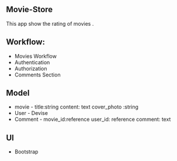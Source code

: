 ## Movie-Store
This app show the rating of movies .

## Workflow:
- Movies Workflow
- Authentication
- Authorization
- Comments Section


## Model
- movie - title:string content: text cover_photo :string
- User - Devise
- Comment - movie_id:reference  user_id: reference comment: text


## UI
- Bootstrap
